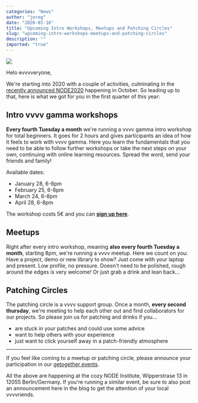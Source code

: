 ```yaml
---
categories: "News"
author: "joreg"
date: "2020-01-16"
title: "Upcoming Intro Workshops, Meetups and Patching Circles"
slug: "upcoming-intro-workshops-meetups-and-patching-circles"
description: ""
imported: "true"
---
```



![](workshp_0.png)

Helo evvvveryone,

We're starting into 2020 with a couple of activities, culminating in the [recently announced NODE2020](/blog/2019/node-2020) happening in October. So leading up to that, here is what we got for you in the first quarter of this year:

## Intro vvvv gamma workshops
**Every fourth Tuesday a month** we're running a vvvv gamma intro workshop for total beginners. It goes for 2 hours and gives participants an idea of how it feels to work with vvvv gamma. Here you learn the fundamentals that you need to be able to follow further workshops or take the next steps on your own, continuing with online learning resources. Spread the word, send your friends and family!

Available dates:
* January 28, 6-8pm
* February 25, 6-8pm
* March 24, 6-8pm
* April 28, 6-8pm

The workshop costs 5€ and you can **[sign up here](https://nodeforum.org/announcements/2020-series-of-2h-introduction-workshops-to-vvvv-gamma/)**.

## Meetups
Right after every intro workshop, meaning **also every fourth Tuesday a month**, starting 8pm, we're running a vvvv meetup. Here we count on you: Have a project, demo or new library to show? Just come with your laptop and present. Low profile, no pressure. Doesn't need to be polished, rough around the edges is very welcome! Or just grab a drink and lean back...

## Patching Circles
The patching circle is a vvvv support group. Once a month, **every second thursday**, we're meeting to help each other out and find collaborators for our projects. So please join us for patching and drinks if you...
* are stuck in your patches and could use some advice
* want to help others with your experience
* just want to click yourself away in a patch-friendly atmosphere

---

If you feel like coming to a meetup or patching circle, please announce your participation in our [getogether events](https://gettogether.community/vvvv/).

All the above are happening at the cozy NODE Institute, Wipperstrase 13 in 12055 Berlin/Germany. If you're running a similar event, be sure to also post an announcement here in the blog to get the attention of your local vvvvriends.